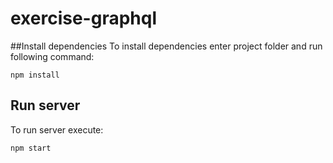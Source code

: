 # exercise-graphql
##Install dependencies
To install dependencies enter project folder and run following command:
```
npm install
```
## Run server
To run server execute:
```
npm start
```
